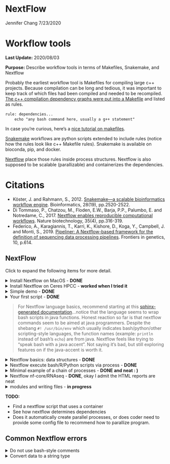 NextFlow
================
Jennifer Chang
7/23/2020

Workflow tools
==============

**Last Update:** 2020/08/03

**Purpose:** Describe workflow tools in terms of Makefiles, Snakemake,
and Nextflow

Probably the earliest workflow tool is Makefiles for compiling large c++
projects. Because compilation can be long and tedious, it was important
to keep track of which files had been compiled and needed to be
recompiled. [The c++ compilation dependency graphs were put into a
Makefile](https://www.tutorialspoint.com/makefile/makefile_dependencies.htm)
and listed as rules.

    rule: dependencies...
        echo "any bash command here, usually a g++ statement"
        

In case you’re curious, here’s a [nice tutorial on
makefiles](https://makefiletutorial.com/).

[Snakemake](https://snakemake.readthedocs.io/en/stable/) workflows are
python scripts extended to include rules (notice how the rules look like
c++ Makefile rules). Snakemake is available on bioconda, pip, and
docker.

[Nextflow](https://www.nextflow.io/example1.html) place those rules
inside process structures. Nextflow is also supposed to be scalable
(parallizable) and containerizes the dependencies.

Citations
=========

-   Köster, J. and Rahmann, S., 2012. [Snakemake—a scalable
    bioinformatics workflow
    engine](https://pubmed.ncbi.nlm.nih.gov/22908215/). Bioinformatics,
    28(19), pp.2520-2522.
-   Di Tommaso, P., Chatzou, M., Floden, E.W., Barja, P.P., Palumbo, E.
    and Notredame, C., 2017. [Nextflow enables reproducible
    computational workflows](https://pubmed.ncbi.nlm.nih.gov/28398311/).
    Nature biotechnology, 35(4), pp.316-319.
-   Federico, A., Karagiannis, T., Karri, K., Kishore, D., Koga, Y.,
    Campbell, J. and Monti, S., 2019. [Pipeliner: A Nextflow-based
    framework for the definition of sequencing data processing
    pipelines](https://pubmed.ncbi.nlm.nih.gov/31316552/). Frontiers in
    genetics, 10, p.614.

NextFlow
--------

Click to expand the following items for more detail.

<details>
<summary>
Install Nextflow on MacOS - <b>DONE</b>
</summary>

Based on [installation instructions on
Nextflow](https://www.nextflow.io/), make sure Java version &gt; 1.8

    java -version
    #> java version "1.8.0_162"
    #> Java(TM) SE Runtime Environment (build 1.8.0_162-b12)
    #> Java HotSpot(TM) 64-Bit Server VM (build 25.162-b12, mixed mode)

Install a local copy of nextflow

    curl -s https://get.nextflow.io | bash
    #> CAPSULE: Downloading dependency org.slf4j:log4j-over-slf4j:jar:1.7.25
    #> CAPSULE: Downloading dependency org.multiverse:multiverse-core:jar:0.7.0
    #> CAPSULE: Downloading dependency com.fasterxml.jackson.core:jackson-databind:jar:2.6.7.2
    #> CAPSULE: Downloading dependency joda-time:joda-time:jar:2.8.1
    #> ...
    #> CAPSULE: Downloading dependency commons-codec:commons-codec:jar:1.10
    #>                                                                         
    #>       N E X T F L O W
    #>       version 20.04.1 build 5335
    #>       created 03-05-2020 19:37 UTC (14:37 CDT)
    #>       cite doi:10.1038/nbt.3820
    #>       http://nextflow.io
    #> 
    #> 
    #> Nextflow installation completed. Please note:
    #> - the executable file `nextflow` has been created in the folder: /Users/jenchang/bin/src
    #> - you may complete the installation by moving it to a directory in your $PATH
    #>

    ls -ltr
    #> -rwx--x--x  1 jenchang  staff    15K Jul 15 13:22 nextflow

The executable `nextflow` can be called locally or moved to the
`/usr/local/bin/` folder to be called from anywhere.

</details>
<details>
<summary>
Install Nextflow on Ceres HPCC - <b>worked when I tried it</b>
</summary>

After logging onto Ceres, load the java module and run the nextflow
install script

    module load java
    java -version 

    # Install Nextflow in current folder
    curl -s https://get.nextflow.io | bash

    # Test the nextflow install by running it
    ./nextflow run hello

</details>
<details>
<summary>
Simple demo - <b>DONE</b>
</summary>

The simple example from [nextflow main page](https://www.nextflow.io/)
worked.

    nextflow run hello
    #> N E X T F L O W  ~  version 20.04.1
    #> Pulling nextflow-io/hello ...
    #> downloaded from https://github.com/nextflow-io/hello.git
    #> Launching `nextflow-io/hello` [adoring_yonath] - revision: 96eb04d6a4 [master]
    #> executor >  local (4)
    #> [f0/2e6b0f] process > sayHello (3) [100%] 4 of 4 ✔
    #> Ciao world!
    #> 
    #> Hola world!
    #> 
    #> Bonjour world!
    #> 
    #> Hello world!

</details>
<details>
<summary>
Your first script - <b>DONE</b>
</summary>

Ran the [Tutorial “your first
script”](https://www.nextflow.io/docs/latest/getstarted.html#your-first-script).
Save the following into a file `tutorial.nf`. Notice how nextflow
scripts have the `.nf` extension. Also notice the shebang of the script
is not `bash` or `python` but `nextflow`.

    #!/usr/bin/env nextflow

    params.str = 'Hello world!'

    process splitLetters {

        output:
        file 'chunk_*' into letters

        """
        printf '${params.str}' | split -b 6 - chunk_
        """
    }


    process convertToUpper {

        input:
        file x from letters.flatten()

        output:
        stdout result

        """
        cat $x | tr '[a-z]' '[A-Z]'
        """
    }

    result.view { it.trim() }

Running the nf script results in :

    nextflow run tutorial.nf 
    #> N E X T F L O W  ~  version 20.04.1
    #> Launching `tutorial.nf` [confident_hilbert] - revision: be42f295f4
    #> executor >  local (3)
    #> [e7/25735b] process > splitLetters       [100%] 1 of 1 ✔
    #> [c5/fe3e83] process > convertToUpper (1) [100%] 2 of 2 ✔
    #> WORLD!
    #> HELLO

It might be a little confusing on how to read this script. Read from
**bottom up**, I’ve annotated arrows for how my eyes move across the
script.

<img src="imgs/eye_movement.png" />

Processes are executed up the dependency becaues `results` must be
created for the output.

Regardless, I’ll need a better understanding of what
`results.view {it.trim()}` is doing… and which data structures are
available in the nextflow language. This doesn’t look like standard
bash.

</details>

> For Nextflow language basics, recommend starting at this
> [sphinx-generated
> documentation](https://www.nextflow.io/docs/latest/script.html#script-page)…notice
> that the language seems to wrap bash scripts in java functions. Honest
> reaction so far is that nextflow commands seem to be aimed at java
> programmers. Despite the shebang `#! /usr/bin/env` which usually
> indicates bash/python/other scripting-style languages, the function
> names (example: `println` instead of bash’s `echo`) are from java.
> Nextflow feels like trying to “speak bash with a java accent”. Not
> saying it’s bad, but still exploring features on if the java-accent is
> worth it.

<details>
<summary>
Nextflow basics: data structures - <b>DONE</b>
</summary>

Let’s start with a hello world… this thing needs to print, putting it
into a process without generating a print statement/file doesn’t prove
it runs or even makes sense.

Let’s make a basic “Hello world” **print** to console in **script01.nf**

    #! /usr/bin/env nextflow

    /* Java-style comments */

    println "Hello world!"       /* println() is literally a Java function, not a function in bash */

The **bash** run and output works.

    nextflow run script01.nf
    #> N E X T F L O W  ~  version 20.04.1
    #> Launching `script01.nf` [gigantic_koch] - #> revision: 583e6071f6
    #> Hello world!

Moving on to defining **basic variables** and printing them in
**script02.nf**: integers, float/double, booleans, strings

    #! /usr/bin/env nextflow

    /*************************************
     Nextflow variables or primative data structures
     *************************************/
    println("\n#== Primitive data structures")
    println "x can equal: "

    x = 1                      /* Integers */
    println x + "\t\t\tIntegers"

    x = -3.1499392             /* Floating point values */
    println x + "\t\tFloat or double values"

    x = false                  /* Booleans */
    println String.valueOf(x) + "\t\t\tBooleans"
    /* https://www.javatpoint.com/java-boolean-to-string */

    x = "Hi"                   /* Strings */
    println x + "\t\t\tStrings and characters"

    x = new java.util.Date()   /* Literally a java date.... */
    println String.valueOf(x) + "\tOr dates from java.util.Date()"

Which gives us in **bash**:

    nextflow run script02.nf
    #> N E X T F L O W  ~  version 20.04.1
    #> Launching `script02.nf` [desperate_bell] - revision: 283effe268
    #> 
    #> #== Primitive data structures
    #> x can equal: 
    #> 1                Integers
    #> -3.1499392               Float or double values
    #> false            Booleans
    #> Hi               Strings and characters
    #> Thu Jul 23 10:56:34 CDT 2020 Or dates from java.util.Date()

Nextflow has **grouped data structures** that can have heterogeneous
types… as a comparison c++ usually has homogeneous element collections
(unless you hack it with smart pointers).

Demonstrate list, map and multi assignment in **script03.nf**:

    #! /usr/bin/env nextflow

    /*************************************
     Grouped data structures: Lists, Maps
     *************************************/
    println("\n\n#== Grouped data structures: Lists, Maps ")
    myList = [1776, -1, 33, 99, 0, 928734928763]
    println "myList = " + myList
    println "myList[0] = " + myList[0] + "\tList index starts at 0"
    println "size = " + myList.size()

    tiny = ["one", "two"]
    myList = [1776, -1, tiny, 99, "a", 928734928763]
    println "tiny = " + tiny
    println "myList = " + myList + "\tList elements can be of mixed type! Similar to R's list"

    myMap = ["gene":"FOX2", "length":100, "genbank":"MX8888"]
    println "\nmyMap = " + myMap
    myMap["length"] = "ten"
    println "myMap = " + myMap

    /* Perl-style multiple assignments! : ) */
    println "\n Multiple assignments (a, b, c) = [\"one\", 2, \"three\"]"
    (a, b, c) = ["one", 2, "three"]
    println "a = " + a + "; b = " + b + "; c = " + c

Output in bash:

    nextflow run script03.nf

    #> N E X T F L O W  ~  version 20.04.1
    #> Launching `script03.nf` [kickass_shirley] - revision: 19bc7c56d2
    #>
    #> #== Grouped data structures: Lists, Maps
    #> myList = [1776, -1, 33, 99, 0, 928734928763]
    #> myList[0] = 1776     List index starts at 0
    #> size = 6
    #> tiny = [one, two]
    #> myList = [1776, -1, [one, two], 99, a, 928734928763] List elements can be of mixed type! Similar to R's list
    #>
    #> myMap = [gene:FOX2, length:100, genbank:MX8888]
    #> myMap = [gene:FOX2, length:ten, genbank:MX8888]
    #>
    #>  Multiple assignments (a, b, c) = ["one", 2, "three"]
    #> a = one; b = 2; c = three

</details>
<details>
<summary>
Nextflow execute bash/R/Python scripts via process - <b>DONE</b>
</summary>

A bash command is saved as a string and then `execute`-ed in
**script04.nf**

    #! /usr/bin/env nextflow

    /*************************************
     Execute a bash command in Nextflow
     *************************************/

    /* use """ to do multi-line bash commands */
    cmd_str =
      """
      echo "Hello world"
      """

    result = cmd_str.execute().text
    println result

    /*************************************
     Link the program by full path
     A string executed can only have 1 bash command
     *************************************/

    echo_program="/bin/echo"       /* full path of program */
    cmd_str =
      """
      ${echo_program} "Hello again";
      echo "what is happening, why print echo" "\n"
      /* threw an error on bash comments, so can't even use bash comments in a bash block */
      /* so cmd strings cannot do multiline bash... weird */
      """
    result = cmd_str.execute().text
    println result

However notice how the string can only have one command as it prints out
the next `echo` in the **bash** output, instead of executing it.

    nextflow run script04.nf
    #> N E X T F L O W  ~  version 20.04.1
    #> Launching `script04.nf` [romantic_jones] - revision: 4536b402c2
    #> "Hello world"
    #> 
    #> "Hello again"; echo "what is happening, why print echo" " " /* threw an error on bash comments, so can't even use bash comments in a bash block */ /* so cmd strings cannot do multiline bash... weird */

This is fixed in the process structures, where multi-line commands seem
to work.

Still called **script05.nf** but using process structures.

    #! /usr/bin/env nextflow

    /*************************************
     Let's see if a process can have multi-line commands
     *************************************/

    process myprocess1 {

      script:
      """
      #! /usr/bin/env bash
      echo "Process1 says hello"
      echo "Still in Process1"    
      """
    }

    println "Notice how above has no output"

    process myprocess2 {
      output:
      stdout result2

      script:
      """
      #! /usr/bin/env bash
      echo "Process2 says hello"
      echo "Still in Process 2"   # Okay multi-line and bash-style comments work in processes
      """
    }

    println result2.view { it.trim() }  /* I guess this convention has to be memorized... I don't see a nice explanation yet */

    /*************************************
     Processes can have python, R, other scripting languages
     *************************************/
    process myprocess3 {
      output:
      stdout result3

      script:
      """
      #! /usr/bin/env Rscript
      cat("Rscript says Hello world\n")
      x=c(1:5)
      cat(x)
      """
    }

    println result3.view { it.trim() }

Process 1 doesn’t have an output specified, so prints nothing. Process 2
is connected to output `result2`. Process 3 is a bunch of R commands,
basically need the shebang to specify the language.

    nextflow run script05.nf
    #> Notice how above has no output
    #> DataflowVariable(value=null)
    #> DataflowVariable(value=null)
    #> executor >  local (3)
    #> [d0/e1cf69] process > myprocess1 [100%] 1 of 1 ✔
    #> [58/f7a9bb] process > myprocess2 [100%] 1 of 1 ✔
    #> [4b/847e83] process > myprocess3 [100%] 1 of 1 ✔
    #> Process2 says hello
    #> Still in Process 2
    #> Rscript says Hello world
    #> 1 2 3 4 5

</details>
<details>
<summary>
Minimal example of a chain of processes - <b>DONE and neat : )</b>
</summary>

Instead of worrying about installing a long running program, we’ll
simulate it using the `sleep 5` command (wait 5 seconds).

    #! /usr/bin/env nextflow

    /**********************************
     Create a chain of long running processes
     This basically simulates trinity/canu/whatever pipeline
     **********************************/


    println "\nPipeline = Amy -> Bob -> Cathy -> Dave -> Eve"
    println " where each person runs 5 seconds to pass the baton to next person\n"

    process Amy {
      output: stdout Amy_out

      script:
      """
      #! /usr/bin/env bash
      sleep 5                    # <= pause for a few seconds
      echo "Amy passes baton"
      """
    }

    process Bob {
      input: val baton_in from Amy_out
        
      output: stdout Bob_out

      script:
      """
      #! /usr/bin/env bash
      sleep 5                    # <= pause for a few seconds
      echo "$baton_in; Bob passes baton"
      """
    }

    process Cathy {
      input: val baton_in from Bob_out
        
      output: stdout Cathy_out

      script:
      """
      #! /usr/bin/env bash
      sleep 5                    # <= pause for a few seconds
      echo "$baton_in; Cathy passes baton"
      """
    }

    process Dave {
      input: val baton_in from Cathy_out
        
      output: stdout Dave_out

      script:
      """
      #! /usr/bin/env bash
      sleep 5                    # <= pause for a few seconds
      echo "$baton_in; Dave passes baton"
      """
    }

    process Eve {
      input: val baton_in from Dave_out
        
      output: stdout Eve_out

      script:
      """
      #! /usr/bin/env bash
      sleep 5                    # <= pause for a few seconds
      echo "$baton_in; Eve passes baton"
      """
    }

    println Eve_out.view { it.trim() }

Which looks nice in bash… as it prints progress

    N E X T F L O W  ~  version 20.04.1
    Launching `code/script06.nf` [crazy_mclean] - revision: c6a509673f

    Pipeline = Amy -> Bob -> Cathy -> Dave -> Eve
     where each person runs 5 seconds to pass the baton to next person

    DataflowVariable(value=null)
    executor >  local (2)
    [ee/41b22c] process > Amy   [100%] 1 of 1 ✔
    [cf/db02ae] process > Bob   [  0%] 0 of 1
    [-        ] process > Cathy -
    [-        ] process > Dave  -
    [-        ] process > Eve   -

Eventually looks like the following when finished:

    nextflow run code/script06.nf
    N E X T F L O W  ~  version 20.04.1
    Launching `code/script06.nf` [crazy_mclean] - revision: c6a509673f

    Pipeline = Amy -> Bob -> Cathy -> Dave -> Eve
     where each person runs 5 seconds to pass the baton to next person

    DataflowVariable(value=null)
    executor >  local (5)
    [ee/41b22c] process > Amy   [100%] 1 of 1 ✔
    [cf/db02ae] process > Bob   [100%] 1 of 1 ✔
    [b0/cccd94] process > Cathy [100%] 1 of 1 ✔
    [9f/a652c6] process > Dave  [100%] 1 of 1 ✔
    [ca/39a72a] process > Eve   [100%] 1 of 1 ✔
    Amy passes baton
    ; Bob passes baton
    ; Cathy passes baton
    ; Dave passes baton
    ; Eve passes baton

</details>
<details>
<summary>
Nextflow nf-core/RNAseq - <b>DONE</b>, okay I admit the HTML reports are
neat
</summary>

`nf-core` has a curated set of pipelines. We’ll run the rnaseq pipeline
([github link](https://github.com/nf-core/rnaseq)).

-   Start Docker deamon on MacOS
-   Run the nf\_core/rnaseq pipeline (will pull via docker)

<!-- -->

    nextflow run nf-core/rnaseq -profile test,docker

    #> N E X T F L O W  ~  version 20.07.1
    #> Launching `nf-core/rnaseq` [romantic_ekeblad] - revision: 3b6df9bd10 [master]
    #> Both GTF and GFF have been provided: Using GTF as priority.
    #> ----------------------------------------------------
    #>                                         ,--./,-.
    #>         ___     __   __   __   ___     /,-._.--~'
    #>   |\ | |__  __ /  ` /  \ |__) |__         }  {
    #>   | \| |       \__, \__/ |  \ |___     \`-._,-`-,
    #>                                         `._,._,'
    #>   nf-core/rnaseq v1.4.2
    #> ----------------------------------------------------
    #> Pipeline Release  : master
    #> Run Name          : romantic_ekeblad
    #> Reads             : data/*{1,2}.fastq.gz
    #> Data Type         : Single-End
    #> Strandedness      : None
    #> Trimming          : 5'R1: 0 / 5'R2: 0 / 3'R1: 0 / 3'R2: 0 / NextSeq Trim: 0
    #> Aligner           : STAR
    #> Fasta Ref         : https://github.com/nf-core/test-datasets/raw/rnaseq/reference/genome.fa
    #> GTF Annotation    : https://github.com/nf-core/test-datasets/raw/rnaseq/reference/genes.gtf
    #> GFF3 Annotation   : https://github.com/nf-core/test-datasets/raw/rnaseq/reference/genes.gff
    #> Remove Ribosomal RNA: false
    #> Biotype GTF field : gene_biotype
    #> Save prefs        : Ref Genome: No / Trimmed FastQ: No / Alignment intermediates: No
    #> Max Resources     : 6 GB memory, 2 cpus, 2d time per job
    #> Container         : docker - nfcore/rnaseq:1.4.2
    #> Output dir        : ./results
    #> Launch dir        : /Users/jenchang/Desktop/nextflow/rnaseq
    #> Working dir       : /Users/jenchang/Desktop/nextflow/rnaseq/work
    #> Script dir        : /Users/jenchang/.nextflow/assets/nf-core/rnaseq
    #> User              : jenchang
    #> Config Profile    : test,docker
    #> Config Description: Minimal test dataset to check pipeline function
    #> ----------------------------------------------------
    #> executor >  local (2)
    #> [c0/8019a5] process > get_software_versions                                                            [100%] 1 of 1 ✔
    #> [8b/cc096d] process > makeBED12 (genes.gtf)                                                            [100%] 1 of 1, cached: 1 ✔
    #> [60/7887a7] process > makeSTARindex (genome.fa)                                                        [100%] 1 of 1, cached: 1 ✔
    #> [87/f6d048] process > fastqc (SRR4238379)                                                              [100%] 4 of 4, cached: 4 ✔
    #> [d0/3e2134] process > trim_galore (SRR4238379)                                                         [100%] 4 of 4, cached: 4 ✔
    #> [73/7e1877] process > star (SRR4238351)                                                                [100%] 4 of 4, cached: 4 ✔
    #> [11/345d31] process > rseqc (SRR4238359_subsampAlignedByCoord.out)                                     [100%] 4 of 4, cached: 4 ✔
    #> [a7/86a5f3] process > preseq (SRR4238355_subsampAlignedByCoord.out)                                    [100%] 4 of 4, cached: 4 ✔
    #> [00/fb14d4] process > markDuplicates (SRR4238355_subsampAlignedByCoord.out)                            [100%] 4 of 4, cached: 4 ✔
    #> [4b/46f0d1] process > qualimap (SRR4238355_subsampAligned.sortedByCoord.out)                           [100%] 4 of 4, cached: 4 ✔
    #> [d7/c9cf11] process > dupradar (SRR4238359_subsampAligned.sortedByCoord.out.markDups)                  [100%] 4 of 4, cached: 4 ✔
    #> [4d/a7d8d3] process > featureCounts (SRR4238355_subsampAlignedByCoord.out)                             [100%] 4 of 4, cached: 4 ✔
    #> [83/d7dfa8] process > merge_featureCounts (SRR4238351_subsampAlignedByCoord.out_gene.featureCounts)    [100%] 1 of 1, cached: 1 ✔
    #> [2f/48c37b] process > stringtieFPKM (SRR4238355_subsampAlignedByCoord.out)                             [100%] 4 of 4, cached: 4 ✔
    #> [4c/f714fc] process > sample_correlation (SRR4238351_subsamp.sortedByCoord.out_gene.featureCounts.txt) [100%] 1 of 1, cached: 1 ✔
    #> [81/d24248] process > multiqc                                                                          [100%] 1 of 1 ✔
    #> [13/233996] process > output_documentation                                                             [100%] 1 of 1, cached: 1 ✔
    #> [0;35m[nf-core/rnaseq] Pipeline completed successfully
    #> Completed at: 29-Jul-2020 18:45:46
    #> Duration    : 1m 28s
    #> CPU hours   : 0.3 (87.9% cached)
    #> Succeeded   : 2
    #> Cached      : 45

This generates the following `results` folder, containing output folders

    ls -ltr results/

    #> total 0
    #> drwxr-xr-x   7 jenchang  staff   224B Jul 29 17:13 fastqc
    #> drwxr-xr-x   5 jenchang  staff   160B Jul 29 17:14 trim_galore
    #> drwxr-xr-x   3 jenchang  staff    96B Jul 29 17:14 STAR
    #> drwxr-xr-x  11 jenchang  staff   352B Jul 29 17:16 markDuplicates
    #> drwxr-xr-x   6 jenchang  staff   192B Jul 29 17:16 preseq
    #> drwxr-xr-x  13 jenchang  staff   416B Jul 29 17:16 rseqc
    #> drwxr-xr-x   9 jenchang  staff   288B Jul 29 17:17 stringtieFPKM
    #> drwxr-xr-x   6 jenchang  staff   192B Jul 29 17:17 qualimap
    #> drwxr-xr-x   8 jenchang  staff   256B Jul 29 17:17 sample_correlation
    #> drwxr-xr-x  15 jenchang  staff   480B Jul 29 17:17 dupradar
    #> drwxr-xr-x   6 jenchang  staff   192B Jul 29 17:17 featureCounts
    #> drwxr-xr-x   5 jenchang  staff   160B Jul 29 18:45 MultiQC
    #> drwxr-xr-x  14 jenchang  staff   448B Jul 29 18:45 pipeline_info

Inside of `pipeline_info` are html generated reports for runtime and
more details of pipeline

<img src="imgs/nf_core_rnaseq.png" />
<img src="imgs/nf_core_rnaseq_executionreport.png" />
<img src="imgs/nf_core_rna_executiontime.png" />

<!--<img src="imgs/nf_core_rnaseq_executiontime.png" />-->

Okay, I admit that the html reports are nice. Looking at the source
code, the whole pipeline is defined in
[main.nf](https://github.com/nf-core/rnaseq/blob/master/main.nf)… if we
focus on the **fastqc** step, we can see process:

    /*
     * STEP 1 - FastQC
     */
    process fastqc {
        tag "$name"
        label 'process_medium'
        publishDir "${params.outdir}/fastqc", mode: 'copy',
            saveAs: { filename -> filename.indexOf(".zip") > 0 ? "zips/$filename" : "$filename" }

        when:
        !params.skipQC && !params.skipFastQC

        input:
        set val(name), file(reads) from raw_reads_fastqc

        output:
        file "*_fastqc.{zip,html}" into fastqc_results

        script:
        """
        fastqc --quiet --threads $task.cpus $reads
        """
    }

Notice the `publishDir "${params.outdir}/fastqc` declaration, the
`${params.outdir}` was set to ‘results’ earlier in this script, so this
is how we get a `results` directory. Each step of the pipeline can have
its own process and could organize the output similar to
`results/program_name`.

</details>
<details>
<summary>
modules and writing files - <b>in progress</b>
</summary>

Let’s create a process that creates an example fasta file. Notice how we
need a `publishDir` in the process.

    #! /usr/bin/env nextflow

    /***********************************
     Create an example demo fasta file
     ***********************************/

    process demo_fasta {
      publishDir "${params.outdir}", mode: 'copy'
      
      output: file 'demo.fasta'
      
      script:
      """
      cat << '_EOF' > demo.fasta
      >Sequence_A
      AAAAAAAAAAAAAAAAAAAAAAA
      >Sequence_C
      CCCCCCCCCCCCCCCCCCCCCCC
      _EOF
      """
    }

    // /* In progress... */
    // process makeblastdb {
    // 
    //   publishDir "${params.outdir}", mode: 'copy'
    // 
    //   input: val fasta from $params.fasta
    //   output: file '${params.fasta}*'
    //   
    //   script:
    //   """
    //   makeblastdb -in ${fasta} -dbtype nucl
    //   """
    // }

And include that process in a different nextflow script

    #! /usr/bin/env nextflow

    /********* Params **********/
    params.outdir = "output_dir"

    /********* Modules *********/
    nextflow.enable.dsl=2
    include { demo_fasta } from './mod_process07.nf'
    // include { makeblastdb } from './mod_process07.nf'

    /********* Main *********/
    workflow {
    //  data = channel.fromPath('./*.nf')
      demo_fasta()
    //  makeblastdb()
    }
    println "output in ${params.outdir}"

Running the script results in…

    nextflow run script07.nf --outdir output_dir
    #> N E X T F L O W  ~  version 20.07.1
    #> Launching `script07.nf` [gigantic_gates] - revision: c5348f8e22
    #> output in output_dir
    #> executor >  local (1)
    #> [7d/6e1945] process > demo_fasta [100%] 1 of 1 ✔

    ls -ltr output_dir/
    #> total 8
    #> -rw-r--r--  1 jenchang  staff    72B Jul 30 17:13 demo.fasta

    cat output_dir/demo.fasta
    #> >Sequence_A
    #> AAAAAAAAAAAAAAAAAAAAAAA
    #> >Sequence_C
    #> CCCCCCCCCCCCCCCCCCCCCCC

</details>

**TODO:**

-   Find a nextflow script that uses a container
-   See how nextflow determines dependencies
-   Does it automatically create parallel processes, or does coder need
    to provide some config file to recommend how to parallize program.

Common Nextflow errors
----------------------

<details>
<summary>
Do not use bash-style comments
</summary>

An example bash-style comment (`# this is a bash comment`) error
message.

    nextflow run script02.nf
    #> N E X T F L O W  ~  version 20.04.1
    #> Launching `script02.nf` [adoring_mcnulty] - revision: b47fa12571
    #> Script compilation error
    #> - file : /Users/jenchang/Desktop/2020-07-23_Nextflow/nextflow/#> Notebook_Jenchang/code/script02.nf
    #> - cause: unexpected char: '#' @ line 4, column 1.
    #>   # this is a bash comment
    #>   ^
    #>
    #> 1 error

Instead use java-style comments (`/* this is a java-style comment */`).

</details>
<details>
<summary>
Convert data to a string type
</summary>

Especially when you are printing a datatype, may need to convert to
string. Showing an example error msg for printing a boolean with a
string (`x = false; println x + "\t this is a bool"`)

    nextflow run script04.nf
    N E X T F L O W  ~  version 20.04.1
    Launching `script04.nf` [modest_ptolemy] - revision: d9c9745850
    Unknown method `plus` on Boolean type

     -- Check script 'script04.nf' at line: 4 or see '.nextflow.log' file for more details

Usually can fix this by using java’s `String.valueOf()` function:

    x = false
    println String.valueOf(x) + "\t this is a bool"

</details>
